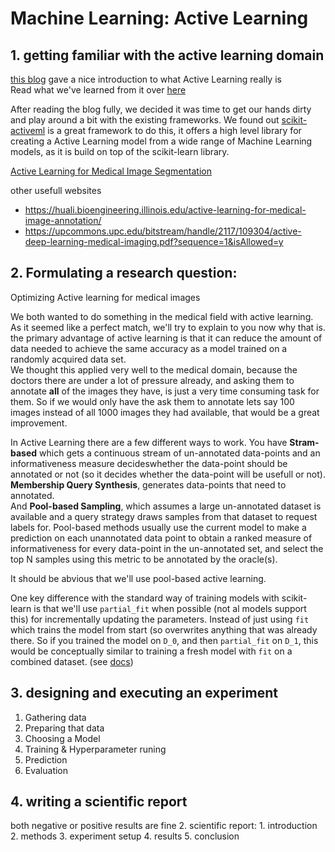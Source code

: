 # Machine Learning: Active Learning

## 1. getting familiar with the active learning domain

[this blog](https://dsgissin.github.io/DiscriminativeActiveLearning/) gave a nice introduction to 
what Active Learning really is\
Read what we've learned from it over [here](./lit_study/blog.md)

After reading the blog fully, we decided it was time to get our hands dirty and 
play around a bit with the existing frameworks. 
We found out [scikit-activeml](https://github.com/scikit-activeml/scikit-activeml) is a great framework to do this,
it offers a high level library for creating a Active Learning model from a
wide range of Machine Learning models, as it is build on top of the scikit-learn library. 

[Active Learning for Medical Image Segmentation](https://arxiv.org/abs/2101.02323)

other usefull websites
- https://huali.bioengineering.illinois.edu/active-learning-for-medical-image-annotation/
- https://upcommons.upc.edu/bitstream/handle/2117/109304/active-deep-learning-medical-imaging.pdf?sequence=1&isAllowed=y

## 2. Formulating a research question:

Optimizing Active learning for medical images

We both wanted to do something in the medical field with active learning. As it seemed like a perfect match,
we'll try to explain to you now why that is.
the primary advantage of active learning is that it can reduce the amount of data needed to 
achieve the same accuracy as a model trained on a randomly acquired data set.\
We thought this applied very well to the medical domain, because the doctors there are under a lot of pressure
already, and asking them to annotate **all** of the images they have, is just a very time consuming task for them.
So if we would only have the ask them to annotate lets say 100 images instead of all 1000 images they had available,
that would be a great improvement.

In Active Learning there are a few different ways to work.
You have **Stram-based** which gets a continuous stream of un-annotated data-points and an informativeness measure 
decideswhether the data-point should be annotated or not 
(so it decides whether the data-point will be usefull or not). \
**Membership Query Synthesis**, generates data-points that need to annotated.\
And **Pool-based Sampling**, which assumes a large un-annotated dataset is available and a query strategy draws
samples from that dataset to request labels for. Pool-based methods usually use the current model to make a 
prediction on each unannotated data point to obtain a ranked measure of informativeness for every 
data-point in the un-annotated set, and select the top N samples using this metric to be annotated by the oracle(s).

It should be abvious that we'll use pool-based active learning.

One key difference with the standard way of training models with scikit-learn is that we'll use `partial_fit` 
when possible (not al models support this)
for incrementally updating the parameters. Instead of just using `fit` which trains the model from start 
(so overwrites anything that was already there.
So if you trained the model on `D_0`, and then `partial_fit` on `D_1`, this would be conceptually similar 
to training a fresh model with `fit` on a combined dataset.
(see [docs](https://scikit-learn.org/0.15/modules/scaling_strategies.html#incremental-learning))

## 3. designing and executing an experiment
1. Gathering data
2. Preparing that data
3. Choosing a Model
4. Training & Hyperparameter runing
5. Prediction
6. Evaluation


## 4. writing a scientific report
both negative or positive results are fine
2. scientific report:
    1. introduction
    2. methods
    3. experiment setup
    4. results
    5. conclusion


